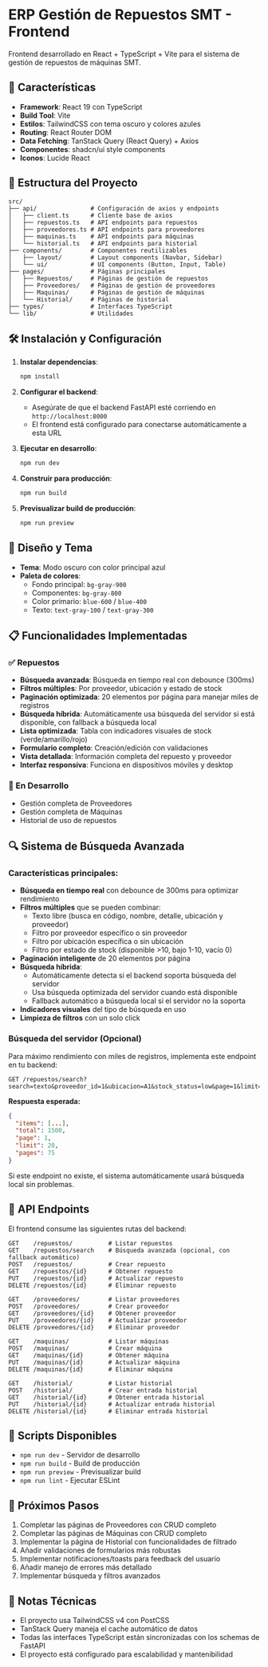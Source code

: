 # ERP Gestión de Repuestos SMT - Frontend

Frontend desarrollado en React + TypeScript + Vite para el sistema de gestión de repuestos de máquinas SMT.

## 🚀 Características

- **Framework**: React 19 con TypeScript
- **Build Tool**: Vite
- **Estilos**: TailwindCSS con tema oscuro y colores azules
- **Routing**: React Router DOM
- **Data Fetching**: TanStack Query (React Query) + Axios
- **Componentes**: shadcn/ui style components
- **Iconos**: Lucide React

## 📁 Estructura del Proyecto

```
src/
├── api/               # Configuración de axios y endpoints
│   ├── client.ts      # Cliente base de axios
│   ├── repuestos.ts   # API endpoints para repuestos
│   ├── proveedores.ts # API endpoints para proveedores
│   ├── maquinas.ts    # API endpoints para máquinas
│   └── historial.ts   # API endpoints para historial
├── components/        # Componentes reutilizables
│   ├── layout/        # Layout components (Navbar, Sidebar)
│   └── ui/            # UI components (Button, Input, Table)
├── pages/             # Páginas principales
│   ├── Repuestos/     # Páginas de gestión de repuestos
│   ├── Proveedores/   # Páginas de gestión de proveedores
│   ├── Maquinas/      # Páginas de gestión de máquinas
│   └── Historial/     # Páginas de historial
├── types/             # Interfaces TypeScript
└── lib/               # Utilidades
```

## 🛠️ Instalación y Configuración

1. **Instalar dependencias**:
   ```bash
   npm install
   ```

2. **Configurar el backend**:
   - Asegúrate de que el backend FastAPI esté corriendo en `http://localhost:8000`
   - El frontend está configurado para conectarse automáticamente a esta URL

3. **Ejecutar en desarrollo**:
   ```bash
   npm run dev
   ```

4. **Construir para producción**:
   ```bash
   npm run build
   ```

5. **Previsualizar build de producción**:
   ```bash
   npm run preview
   ```

## 🎨 Diseño y Tema

- **Tema**: Modo oscuro con color principal azul
- **Paleta de colores**:
  - Fondo principal: `bg-gray-900`
  - Componentes: `bg-gray-800`
  - Color primario: `blue-600` / `blue-400`
  - Texto: `text-gray-100` / `text-gray-300`

## 📋 Funcionalidades Implementadas

### ✅ Repuestos
- **Búsqueda avanzada**: Búsqueda en tiempo real con debounce (300ms)
- **Filtros múltiples**: Por proveedor, ubicación y estado de stock
- **Paginación optimizada**: 20 elementos por página para manejar miles de registros
- **Búsqueda híbrida**: Automáticamente usa búsqueda del servidor si está disponible, con fallback a búsqueda local
- **Lista optimizada**: Tabla con indicadores visuales de stock (verde/amarillo/rojo)
- **Formulario completo**: Creación/edición con validaciones
- **Vista detallada**: Información completa del repuesto y proveedor
- **Interfaz responsiva**: Funciona en dispositivos móviles y desktop

### 🔄 En Desarrollo
- Gestión completa de Proveedores
- Gestión completa de Máquinas
- Historial de uso de repuestos

## 🔍 Sistema de Búsqueda Avanzada

### Características principales:
- **Búsqueda en tiempo real** con debounce de 300ms para optimizar rendimiento
- **Filtros múltiples** que se pueden combinar:
  - Texto libre (busca en código, nombre, detalle, ubicación y proveedor)
  - Filtro por proveedor específico o sin proveedor
  - Filtro por ubicación específica o sin ubicación  
  - Filtro por estado de stock (disponible >10, bajo 1-10, vacío 0)
- **Paginación inteligente** de 20 elementos por página
- **Búsqueda híbrida**:
  - Automáticamente detecta si el backend soporta búsqueda del servidor
  - Usa búsqueda optimizada del servidor cuando está disponible
  - Fallback automático a búsqueda local si el servidor no la soporta
- **Indicadores visuales** del tipo de búsqueda en uso
- **Limpieza de filtros** con un solo click

### Búsqueda del servidor (Opcional)
Para máximo rendimiento con miles de registros, implementa este endpoint en tu backend:

```
GET /repuestos/search?search=texto&proveedor_id=1&ubicacion=A1&stock_status=low&page=1&limit=20
```

**Respuesta esperada:**
```json
{
  "items": [...],
  "total": 1500,
  "page": 1,
  "limit": 20,
  "pages": 75
}
```

Si este endpoint no existe, el sistema automáticamente usará búsqueda local sin problemas.

## 🔌 API Endpoints

El frontend consume las siguientes rutas del backend:

```
GET    /repuestos/          # Listar repuestos
GET    /repuestos/search    # Búsqueda avanzada (opcional, con fallback automático)
POST   /repuestos/          # Crear repuesto
GET    /repuestos/{id}      # Obtener repuesto
PUT    /repuestos/{id}      # Actualizar repuesto
DELETE /repuestos/{id}      # Eliminar repuesto

GET    /proveedores/        # Listar proveedores
POST   /proveedores/        # Crear proveedor
GET    /proveedores/{id}    # Obtener proveedor
PUT    /proveedores/{id}    # Actualizar proveedor
DELETE /proveedores/{id}    # Eliminar proveedor

GET    /maquinas/           # Listar máquinas
POST   /maquinas/           # Crear máquina
GET    /maquinas/{id}       # Obtener máquina
PUT    /maquinas/{id}       # Actualizar máquina
DELETE /maquinas/{id}       # Eliminar máquina

GET    /historial/          # Listar historial
POST   /historial/          # Crear entrada historial
GET    /historial/{id}      # Obtener entrada historial
PUT    /historial/{id}      # Actualizar entrada historial
DELETE /historial/{id}      # Eliminar entrada historial
```

## 🔧 Scripts Disponibles

- `npm run dev` - Servidor de desarrollo
- `npm run build` - Build de producción
- `npm run preview` - Previsualizar build
- `npm run lint` - Ejecutar ESLint

## 🎯 Próximos Pasos

1. Completar las páginas de Proveedores con CRUD completo
2. Completar las páginas de Máquinas con CRUD completo
3. Implementar la página de Historial con funcionalidades de filtrado
4. Añadir validaciones de formularios más robustas
5. Implementar notificaciones/toasts para feedback del usuario
6. Añadir manejo de errores más detallado
7. Implementar búsqueda y filtros avanzados

## 📝 Notas Técnicas

- El proyecto usa TailwindCSS v4 con PostCSS
- TanStack Query maneja el cache automático de datos
- Todas las interfaces TypeScript están sincronizadas con los schemas de FastAPI
- El proyecto está configurado para escalabilidad y mantenibilidad
